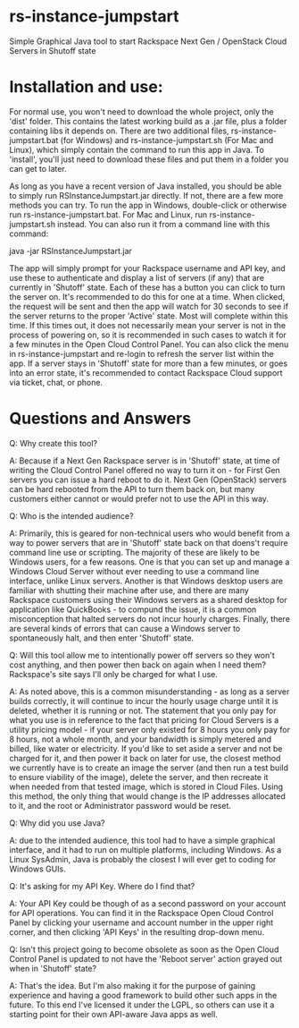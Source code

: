 rs-instance-jumpstart
=====================

Simple Graphical Java tool to start Rackspace Next Gen / OpenStack Cloud Servers in Shutoff state

# Installation and use:

For normal use, you won't need to download the whole project, only the 'dist' folder. This contains
the latest working build as a .jar file, plus a folder containing libs it depends on. There are
two additional files, rs-instance-jumpstart.bat (for Windows) and rs-instance-jumpstart.sh (For Mac
and Linux), which simply contain the command to run this app in Java. To 'install', you'll just need
to download these files and put them in a folder you can get to later.

As long as you have a recent version of Java installed, you should be able to simply run
RSInstanceJumpstart.jar directly. If not, there are a few more methods you can try. To run the app
in Windows, double-click or otherwise run rs-instance-jumpstart.bat. For Mac and Linux, run
rs-instance-jumpstart.sh instead. You can also run it from a command line with this command:

java -jar RSInstanceJumpstart.jar

The app will simply prompt for your Rackspace username and API key, and use these to authenticate
and display a list of servers (if any) that are currently in 'Shutoff' state. Each of these has a
button you can click to turn the server on. It's recommended to do this for one at a time. When
clicked, the request will be sent and then the app will watch for 30 seconds to see if the server
returns to the proper 'Active' state. Most will complete within this time. If this times out, it
does not necessarily mean your server is not in the process of powering on, so it is recommended in
such cases to watch it for a few minutes in the Open Cloud Control Panel. You can also click the
menu in rs-instance-jumpstart and re-login to refresh the server list within the app. If a server
stays in 'Shutoff' state for more than a few minutes, or goes into an error state, it's recommended
to contact Rackspace Cloud support via ticket, chat, or phone.

# Questions and Answers

Q: Why create this tool?

A: Because if a Next Gen Rackspace server is in 'Shutoff' state, at time of writing the Cloud Control
Panel offered no way to turn it on - for First Gen servers you can issue a hard reboot to do it. Next
Gen (OpenStack) servers can be hard rebooted from the API to turn them back on, but many customers
either cannot or would prefer not to use the API in this way.

Q: Who is the intended audience?

A: Primarily, this is geared for non-technical users who would benefit from a way to power servers
that are in 'Shutoff' state back on that doens't require command line use or scripting. The majority
of these are likely to be Windows users, for a few reasons. One is that you can set up and manage
a Windows Cloud Server without ever needing to use a command line interface, unlike Linux servers.
Another is that Windows desktop users are familiar with shutting their machine after use, and there
are many Rackspace customers using their Windows servers as a shared desktop for application like
QuickBooks - to compund the issue, it is a common misconception that halted servers do not incur
hourly charges. Finally, there are several kinds of errors that can cause a Windows server to
spontaneously halt, and then enter 'Shutoff' state.

Q: Will this tool allow me to intentionally power off servers so they won't cost anything, and then
power then back on again when I need them? Rackspace's site says I'll only be charged for what I
use.

A: As noted above, this is a common misunderstanding - as long as a server builds correctly, it will
continue to incur the hourly usage charge until it is deleted, whether it is running or not. The
statement that you only pay for what you use is in reference to the fact that pricing for Cloud
Servers is a utility pricing model - if your server only existed for 8 hours you only pay for
8 hours, not a whole month, and your bandwidth is simply metered and billed, like water or
electricity. If you'd like to set aside a server and not be charged for it, and then power it back
on later for use, the closest method we currently have is to create an image the server (and then
run a test build to ensure viability of the image), delete the server, and then recreate it when
needed from that tested image, which is stored in Cloud Files. Using this method, the only thing
that would change is the IP addresses allocated to it, and the root or Administrator password would
be reset.

Q: Why did you use Java?

A: due to the intended audience, this tool had to have a simple graphical interface, and it had to
run on multiple platforms, including Windows. As a Linux SysAdmin, Java is probably the closest I
will ever get to coding for Windows GUIs.

Q: It's asking for my API Key. Where do I find that?

A: Your API Key could be though of as a second password on your account for API operations. You can
find it in the Rackspace Open Cloud Control Panel by clicking your username and account number in
the upper right corner, and then clicking 'API Keys' in the resulting drop-down menu.

Q: Isn't this project going to become obsolete as soon as the Open Cloud Control Panel is updated
to not have the 'Reboot server' action grayed out when in 'Shutoff' state?

A: That's the idea. But I'm also making it for the purpose of gaining experience and having a good
framework to build other such apps in the future. To this end I've licensed it under the LGPL,
so others can use it a starting point for their own API-aware Java apps as well.
